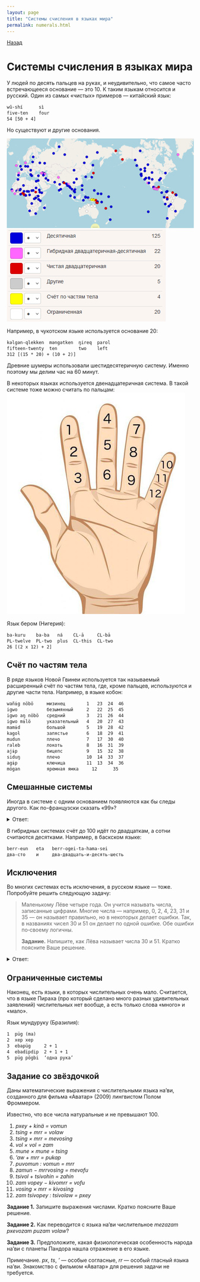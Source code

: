 ```yaml
---
layout: page
title: "Системы счисления в языках мира"
permalink: numerals.html
---
```


[Назад](/compsci/10b2024.html)

# Системы счисления в языках мира

У людей по десять пальцев на руках, и неудивительно, что самое часто встречающееся основание &mdash; это 10. К таким языкам относится и русский. Один из самых &laquo;чистых&raquo; примеров &mdash; китайский язык:

```
wǔ-shí      sì
five-ten    four
54 [50 + 4]
```

Но существуют и другие основания.

![](images/numerals_map.png)
![](images/numerals_map_legend.png)

Например, в чукотском языке используется основание 20:

```
kəlgən-qlekken  məngətken  ŋireq  parol
fifteen-twenty  ten        two    left
312 [(15 * 20) + (10 + 2)]
```

Древние шумеры использовали шестидесятеричную систему. Именно поэтому мы делим час на 60 минут.

В некоторых языках используется двенадцатеричная система. В такой системе тоже можно считать по пальцам:
![](images/base12_fingers.jpg)

Язык бером (Нигерия):

```
ba-kuru    ba-ba   ná    CL-ā     CL-bā
PL-twelve  PL-two  plus  CL-this  CL-two
26 [(2 x 12) + 2]
```

## Счёт по частям тела

В ряде языков Новой Гвинеи используется так называемый расширенный счёт по частям тела, где, кроме пальцев, используются и другие части тела. Например, в языке кобон:

```
wañɨg nöbö     мизинец        1   23  24  46
igwo           безымянный     2   22  25  45
igwo aŋ nöbö   средний        3   21  26  44
igwo mɨlö      указательный   4   20  27  43
mamɨd          большой        5   19  28  42
kagoƚ          запястье       6   18  29  41
mudun          плечо          7   17  30  40
raleb          локоть         8   16  31  39
ajɨp           бицепс         9   15  32  38
siduŋ          плечо          10  14  33  37
agɨp           ключица        11  13  34  36
mögan          яремная ямка     12      35
```

## Смешанные системы

Иногда в системе с одним основанием появляются как бы следы другого. Как по-французски сказать &laquo;99&raquo;?

<details><summary>Ответ:</summary>
quatre-vingt-dix-neuf<br>
99 [4 * 20 + 10 + 9]<br>
</details>

В гибридных системах счёт до 100 идёт по двадцаткам, а сотни считаются десятками. Например, в баскском языке:
```
berr-eun   eta   berr-ogei-ta-hama-sei
два-сто    и     два-двадцать-и-десять-шесть
```
## Исключения

Во многих системах есть исключения, в русском языке &mdash; тоже. Попробуйте решить следующую задачу:

>Маленькому Лёве четыре года. Он учится называть числа, записанные цифрами. Многие числа &mdash; например, 0, 2, 4, 23, 31 и 35 &mdash; он называет правильно, но в некоторых делает ошибки. Так, в названиях чисел 30 и 51 он делает по одной ошибке. Обе ошибки по‑своему логичны.
>
>**Задание.** Напишите, как Лёва называет числа 30 и 51. Кратко поясните Ваше решение.

<details><summary>Ответ:</summary>
30 = тридцать ноль <br>
51 = пятьдцать один
</details>


## Ограниченные системы

Наконец, есть языки, в которых числительных очень мало. Считается, что в языке Пираха (про который сделано много разных удивительных заявлений) числительных нет вообще, а есть только слова &laquo;много&raquo; и &laquo;мало&raquo;.

Язык мундуруку (Бразилия):

```
1  püg (ma)
2  xep xep
3  ebapüg     2 + 1
4  ebadipdip  2 + 1 + 1
5  püg pögbi  ‘одна рука’
```

## Задание со звёздочкой
Даны математические выражения с числительными языка на’ви, созданного для фильма «Аватар» (2009) лингвистом Полом Фроммером.

Известно, что все числа натуральные и не превышают 100.

1. *pxey + kinä = vomun*
2. *tsìng + mrr = volaw*
3. *tsìng × mrr = mevosìng*
4. *vol × vol = zam*
5. *mune × mune = tsìng*
6. *’aw + mrr = pukap*
7. *puvomun : vomun = mrr*
8. *zamun − mrrvosìng = mevofu*
9. *tsivol + tsivohin = zahin*
10. *zam vopey − kivomrr = vofu*
11. *vosìng × mrr = kivosìng*
12. *zam tsivopey : tsivolaw = pxey*

**Задание 1.** Запишите выражения числами. Кратко поясните Ваше решение.

**Задание 2.** Как переводится с языка на’ви числительное *mezazam pxevozam puzam volaw*?

**Задание 3.** Предположите, какая физиологическая особенность народа на’ви с планеты Пандора нашла отражение в его языке.

Примечание. *px*, *ts*, *’* — особые согласные, *rr* — особый гласный языка на’ви. Знакомство с фильмом «Аватар» для решения задачи не требуется.